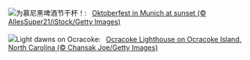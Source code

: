 ![](https://www.bing.com/th?id=OHR.MunichBeerfest_ZH-CN0304560562_UHD.jpg&w=1000)为慕尼黑啤酒节干杯！:&nbsp;&ensp;[Oktoberfest in Munich at sunset (© AllesSuper21/iStock/Getty Images)](https://www.bing.com/th?id=OHR.MunichBeerfest_ZH-CN0304560562_UHD.jpg)
<br><br/>
![](https://www.bing.com/th?id=OHR.OcracokeLight_EN-US3638306974_UHD.jpg&w=1000)Light dawns on Ocracoke:&nbsp;&ensp;[Ocracoke Lighthouse on Ocracoke Island, North Carolina (© Chansak Joe/Getty Images)](https://www.bing.com/th?id=OHR.OcracokeLight_EN-US3638306974_UHD.jpg)
<br><br/>
